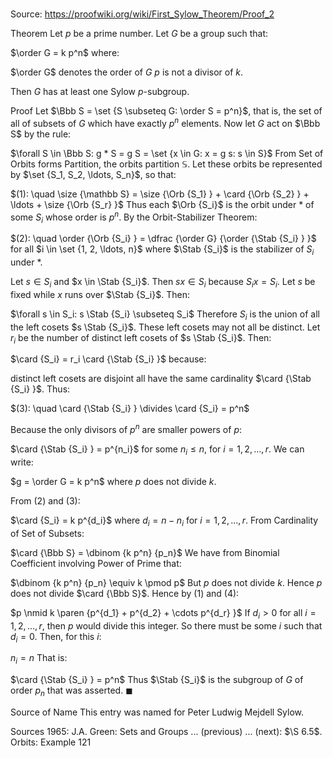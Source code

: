 # 

Source: https://proofwiki.org/wiki/First_Sylow_Theorem/Proof_2



Theorem
Let $p$ be a prime number.
Let $G$ be a group such that:

$\order G = k p^n$
where:

$\order G$ denotes the order of $G$
$p$ is not a divisor of $k$.

Then $G$ has at least one Sylow $p$-subgroup.


Proof
Let $\Bbb S = \set {S \subseteq G: \order S = p^n}$, that is, the set of all of subsets of $G$ which have exactly $p^n$ elements.
Now let $G$ act on $\Bbb S$ by the rule:

$\forall S \in \Bbb S: g * S = g S = \set {x \in G: x = g s: s \in S}$
From Set of Orbits forms Partition, the orbits partition $\mathbb S$.
Let these orbits be represented by $\set {S_1, S_2, \ldots, S_n}$, so that:

$(1): \quad \size {\mathbb S} = \size {\Orb {S_1} } + \card {\Orb {S_2} } + \ldots + \size {\Orb {S_r} }$
Thus each $\Orb {S_i}$ is the orbit under $*$ of some $S_i$ whose order is $p^n$.
By the Orbit-Stabilizer Theorem:

$(2): \quad \order {\Orb {S_i} } = \dfrac {\order G} {\order {\Stab {S_i} } }$ for all $i \in \set {1, 2, \ldots, n}$
where $\Stab {S_i}$ is the stabilizer of $S_i$ under $*$.

Let $s \in S_i$ and $x \in \Stab {S_i}$.
Then $s x \in S_i$ because $S_i x = S_i$.
Let $s$ be fixed while $x$ runs over $\Stab {S_i}$.
Then:

$\forall s \in S_i: s \Stab {S_i} \subseteq S_i$
Therefore $S_i$ is the union of all the left cosets $s \Stab {S_i}$.
These left cosets may not all be distinct.
Let $r_i$ be the number of distinct left cosets of $s \Stab {S_i}$.
Then:

$\card {S_i} = r_i \card {\Stab {S_i} }$
because:

distinct left cosets are disjoint
all have the same cardinality $\card {\Stab {S_i} }$.
Thus:

$(3): \quad \card {\Stab {S_i} } \divides \card {S_i} = p^n$

Because the only divisors of $p^n$ are smaller powers of $p$:

$\card {\Stab {S_i} } = p^{n_i}$
for some $n_i \le n$, for $i = 1, 2, \ldots, r$.
We can write:

$g = \order G = k p^n$
where $p$ does not divide $k$.

From $(2)$ and $(3)$:

$\card {S_i} = k p^{d_i}$
where $d_i = n - n_i$ for $i = 1, 2, \ldots, r$.
From Cardinality of Set of Subsets:

$\card {\Bbb S} = \dbinom {k p^n} {p_n}$
We have from Binomial Coefficient involving Power of Prime that:

$\dbinom {k p^n} {p_n} \equiv k \pmod p$
But $p$ does not divide $k$.
Hence $p$ does not divide $\card {\Bbb S}$.
Hence by $(1)$ and $(4)$:

$p \nmid k \paren {p^{d_1} + p^{d_2} + \cdots p^{d_r} }$
If $d_i > 0$ for all $i = 1, 2, \ldots, r$, then $p$ would divide this integer.
So there must be some $i$ such that $d_i = 0$.
Then, for this $i$:

$n_i = n$
That is:

$\card {\Stab {S_i} } = p^n$
Thus $\Stab {S_i}$ is the subgroup of $G$ of order $p_n$ that was asserted.
$\blacksquare$


Source of Name
This entry was named for Peter Ludwig Mejdell Sylow.


Sources
1965: J.A. Green: Sets and Groups ... (previous) ... (next): $\S 6.5$. Orbits: Example $121$




